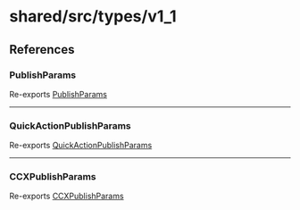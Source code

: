 # shared/src/types/v1\_1

## References

### PublishParams

Re-exports [PublishParams](OutputParams.types/interfaces/publish-params.md)

<hr />

### QuickActionPublishParams

Re-exports [QuickActionPublishParams](OutputParams.types/interfaces/quick-action-publish-params.md)

<hr />

### CCXPublishParams

Re-exports [CCXPublishParams](OutputParams.types/interfaces/ccx-publish-params.md)
